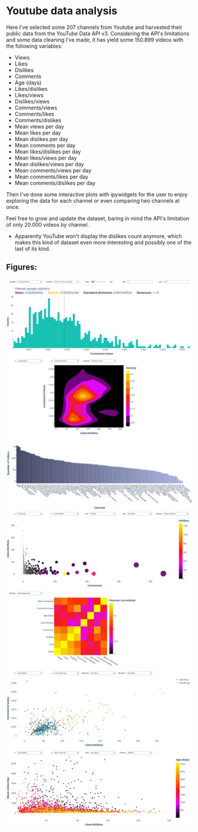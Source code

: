 
# Youtube data analysis 

Here I've selected some 207 channels from Youtube and harvested their public data from the YouTube Data API v3.
Considering the API's limitations and some data cleaning I've made, it has yield some 150.899 videos with the following variables:

- Views
- Likes
- Dislikes
- Comments
- Age (days)
- Likes/dislikes
- Likes/views
- Dislikes/views
- Comments/views
- Comments/likes
- Comments/dislikes
- Mean views per day
- Mean likes per day
- Mean dislikes per day
- Mean comments per day
- Mean likes/dislikes per day
- Mean likes/views per day
- Mean dislikes/views per day
- Mean comments/views per day
- Mean comments/likes per day
- Mean comments/dislikes per day

Then I've done some interactive plots with ipywidgets for the user to enjoy exploring the data for each channel or even comparing two channels at once.

Feel free to grow and update the dataset, baring in mind the API's limitation of only 20.000 videos by channel.

* Apparently YouTube won't display the dislikes count anymore, which makes this kind of dataset even more interesting and possibly one of the last of its kind.

## Figures:

![screen 1](figs/1D_Histogram.png)
![screen 2](figs/2D_Density.png)
![screen 3](figs/Barplot_Channels.png)
![screen 4](figs/Bubble_Colors.png)
![screen 5](figs/Correlation_Matrix.png)
![screen 6](figs/Scatter_2_Channels.png)
![screen 7](figs/Scatter_Colors.png)


